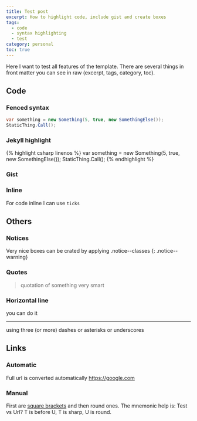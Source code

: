 ```yaml
---
title: Test post
excerpt: How to highlight code, include gist and create boxes
tags:
  - code
  - syntax highlighting
  - test
category: personal
toc: true
---
```


Here I want to test all features of the template. There are several things in front matter you can see in raw (excerpt, tags, category, toc).

## Code

### Fenced syntax

```csharp
var something = new Something(5, true, new SomethingElse());
StaticThing.Call();
```

### Jekyll highlight

{% highlight csharp linenos %}
var something = new Something(5, true, new SomethingElse());
StaticThing.Call();
{% endhighlight %}

### Gist

<script src="https://gist.github.com/vatioz/3c7e7c53ba885d46d726d3d7350c9b81.js"></script>

### Inline

For code inline I can use `ticks`

## Others

### Notices

Very nice boxes can be crated by applying .notice--classes
{: .notice--warning}

### Quotes

> quotation of something very smart

### Horizontal line

you can do it

---

using three (or more) dashes or asterisks or underscores

## Links

### Automatic

Full url is converted automatically https://google.com

### Manual

First are [square brackets](https://google.com) and then round ones. The mnemonic help is: Test vs Url? T is before U, T is sharp, U is round.